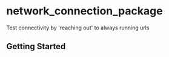 # network_connection_package

Test connectivity by 'reaching out' to always running urls

## Getting Started
